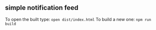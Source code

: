 ## simple notification feed

To open the built type:  `open dist/index.html`
To build a new one: `npm run build`
